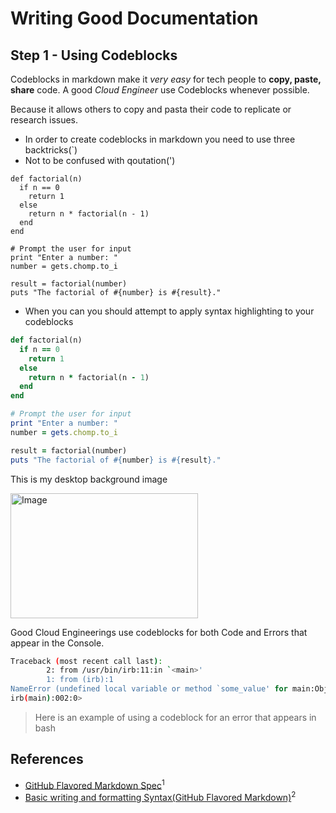 # Writing Good Documentation

## Step 1 - Using Codeblocks

Codeblocks in markdown make it *very easy* for tech people to **copy, paste, share** code.
A good _Cloud Engineer_ use Codeblocks whenever possible.

Because it allows others to copy and pasta their code to replicate or research issues.

- In order to create codeblocks in markdown you need to use three backtricks(`)
- Not to be confused with qoutation(')

```
def factorial(n)
  if n == 0
    return 1
  else
    return n * factorial(n - 1)
  end
end

# Prompt the user for input
print "Enter a number: "
number = gets.chomp.to_i

result = factorial(number)
puts "The factorial of #{number} is #{result}."

```
- When you can you should attempt to apply syntax highlighting to your codeblocks
```ruby
def factorial(n)
  if n == 0
    return 1
  else
    return n * factorial(n - 1)
  end
end

# Prompt the user for input
print "Enter a number: "
number = gets.chomp.to_i

result = factorial(number)
puts "The factorial of #{number} is #{result}."

```
This is my desktop background image

<img src="https://github.com/BelleChiu/github-docs-examples/assets/49231741/3c4dcd84-1df5-4008-be5a-f485f91a0642" alt="Image" width="300" height="200">

Good Cloud Engineerings use codeblocks for both Code and Errors that appear in the Console.

```bash
Traceback (most recent call last):
        2: from /usr/bin/irb:11:in `<main>'
        1: from (irb):1
NameError (undefined local variable or method `some_value' for main:Object)
irb(main):002:0>
```
> Here is an example of using a codeblock for an error that appears in bash

## References

- [GitHub Flavored Markdown Spec](https://github.github.com/gfm/)<sup>1</sup>
- [Basic writing and formatting Syntax(GitHub Flavored Markdown)](https://docs.github.com/en/get-started/writing-on-github/getting-started-with-writing-and-formatting-on-github/basic-writing-and-formatting-syntax)<sup>2</sup>



